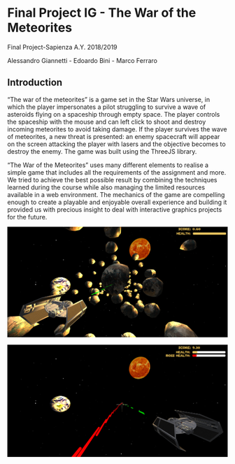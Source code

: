 # Final Project IG - The War of the Meteorites
Final Project-Sapienza 
A.Y. 2018/2019


Alessandro Giannetti - Edoardo Bini - Marco Ferraro
## Introduction
“The war of the meteorites” is a game set in the Star Wars universe, in which the player impersonates a pilot struggling to survive a wave of asteroids flying on a spaceship through empty space.
The player controls the spaceship with the mouse and can left click to shoot and destroy incoming meteorites to avoid taking damage. If the player survives the wave of meteorites, a new threat is presented: an enemy spacecraft will appear on the screen attacking the player with lasers and the objective becomes to destroy the enemy.
The game was built using the ThreeJS library.


“The War of the Meteorites” uses many different elements to realise a simple game that includes all the requirements of the assignment and more.
We tried to achieve the best possible result by combining the techniques learned during the course while also managing the limited resources available in a web environment.
The mechanics of the game are compelling enough to create a playable and enjoyable overall experience and building it provided us with precious insight to deal with interactive graphics projects for the future.

![phase 1](https://github.com/interactive-graphics-final-project/FinalProjectIG/blob/master/images/2019-06-10%20(13).png)

![phase 2](https://github.com/interactive-graphics-final-project/FinalProjectIG/blob/master/images/2019-06-10%20(12).png)


